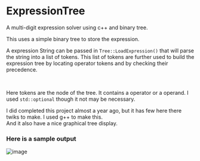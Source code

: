 # ExpressionTree
A multi-digit expression solver using c++ and binary tree.

This uses a simple binary tree to store the expression.<br>
<p> A expression String can be passed in <code>Tree::LoadExpression()</code> that will parse the string into a list of tokens. This list of tokens are further used to build the expression tree by locating operator tokens and by checking their precedence.</p>
<br>
<p> Here tokens are the node of the tree. It contains a operator or a operand. I used <code>std::optional</code> though it not may be necessary. </p>
<p> I did completed this project almost a year ago, but it has few here there twiks to make. I used g++ to make this.<br> And it also have a nice graphical tree display.</p>

<h3> Here is a sample output </h3>

![image](https://github.com/user-attachments/assets/c2bf9226-65c0-4a48-905d-bf3f9b8d5271)
